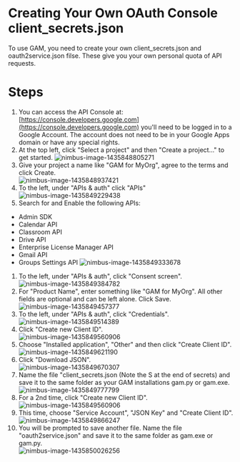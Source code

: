 # Creating Your Own OAuth Console client\_secrets.json
To use GAM, you need to create your own client\_secrets.json and oauth2service.json filse. These give you your own personal quota of API requests.

# Steps

1. You can access the API Console at:
[https://console.developers.google.com](https://console.developers.google.com)
you'll need to be logged in to a Google Account. The account does not need to be in your Google Apps domain or have any special rights.  
1. At the top left, click "Select a project" and then "Create a project..." to get started.
![nimbus-image-1435848805271](https://cloud.githubusercontent.com/assets/4623536/8480856/0cca9682-20ae-11e5-8359-03392dcf732c.png)  
1. Give your project a name like "GAM for MyOrg", agree to the terms and click Create.  
![nimbus-image-1435848937421](https://cloud.githubusercontent.com/assets/4623536/8480855/0cca3cf0-20ae-11e5-86f7-498c34c65919.png)  
1. To the left, under "APIs & auth" click "APIs"  
![nimbus-image-1435849229438](https://cloud.githubusercontent.com/assets/4623536/8480858/0ccd087c-20ae-11e5-94dd-5145b2464216.png)  
1. Search for and Enable the following APIs:
  * Admin SDK
  * Calendar API
  * Classroom API
  * Drive API
  * Enterprise License Manager API
  * Gmail API
  * Groups Settings API
![nimbus-image-1435849333678](https://cloud.githubusercontent.com/assets/4623536/8480857/0ccb438e-20ae-11e5-8cd9-a58d6460632f.png)  
1. To the left, under "APIs & auth", click "Consent screen".  
![nimbus-image-1435849384782](https://cloud.githubusercontent.com/assets/4623536/8480853/0cc9b24e-20ae-11e5-8bb5-42eb1d65f717.png)  
1. For "Product Name", enter something like "GAM for MyOrg". All other fields are optional and can be left alone. Click Save.  
![nimbus-image-1435849457377](https://cloud.githubusercontent.com/assets/4623536/8480854/0cc9b7f8-20ae-11e5-9439-c00fb016c6e6.png)  
1. To the left, under "APIs & auth", click "Credentials".  
![nimbus-image-1435849514389](https://cloud.githubusercontent.com/assets/4623536/8480851/0cc2f7e2-20ae-11e5-8b3e-70de1d963ddd.png)  
1. Click "Create new Client ID".  
![nimbus-image-1435849560906](https://cloud.githubusercontent.com/assets/4623536/8480847/0cc0dc6e-20ae-11e5-90b5-07a440279124.png)  
1. Choose "Installed application", "Other" and then click "Create Client ID".  
![nimbus-image-1435849621190](https://cloud.githubusercontent.com/assets/4623536/8480850/0cc21854-20ae-11e5-8c77-3b077f03013c.png)  
1. Click "Download JSON".  
![nimbus-image-1435849670307](https://cloud.githubusercontent.com/assets/4623536/8480849/0cc21eda-20ae-11e5-8c3f-4b783da98132.png)  
1. Name the file "client_secrets.json (Note the S at the end of secrets) and save it to the same folder as your GAM installations gam.py or gam.exe.  
![nimbus-image-1435849777799](https://cloud.githubusercontent.com/assets/4623536/8480852/0cc37064-20ae-11e5-8266-d4fc68a4c779.png)
1. For a 2nd time, click "Create new Client ID".
![nimbus-image-1435849560906](https://cloud.githubusercontent.com/assets/4623536/8480847/0cc0dc6e-20ae-11e5-90b5-07a440279124.png)  
1. This time, choose "Service Account", "JSON Key" and "Create Client ID".  
![nimbus-image-1435849866247](https://cloud.githubusercontent.com/assets/4623536/8480848/0cc1b67a-20ae-11e5-8365-aadd319217b8.png)  
1. You will be prompted to save another file. Name the file "oauth2service.json" and save it to the same folder as gam.exe or gam.py.  
![nimbus-image-1435850026256](https://cloud.githubusercontent.com/assets/4623536/8480846/0cb85eb8-20ae-11e5-9dac-0b11d8703b0f.png)  
